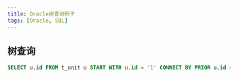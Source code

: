 ```yaml
---
title: Oracle树查询例子
tags: [Oracle, SQL]
---
```


## 树查询

```sql
SELECT u.id FROM t_unit u START WITH u.id = '1' CONNECT BY PRIOR u.id = u.parentid;
```